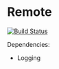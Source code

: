 # Remote
[![Build Status](https://travis-ci.org/Androbin/Remote.svg?branch=master)](https://travis-ci.org/Androbin/Remote)

Dependencies:
 - Logging
